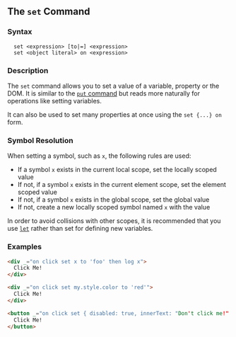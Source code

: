 
## The `set` Command

### Syntax

```ebnf
  set <expression> [to|=] <expression>
  set <object literal> on <expression>
```

### Description

The `set` command allows you to set a value of a variable, property or the DOM. It is similar to the [`put` command](/commands/put)
but reads more naturally for operations like setting variables.

It can also be used to set many properties at once using the `set {...} on` form.

### Symbol Resolution

When setting a symbol, such as `x`, the following rules are used:

* If a symbol `x` exists in the current local scope, set the locally scoped value
* If not, if a symbol `x` exists in the current element scope, set the element scoped value
* If not, if a symbol `x` exists in the global scope, set the global value
* If not, create a new locally scoped symbol named `x` with the value

In order to avoid collisions with other scopes, it is recommended that you use [`let`](/commands/let) rather than
set for defining new variables.

### Examples

```html
<div _="on click set x to 'foo' then log x">
  Click Me!
</div>

<div _="on click set my.style.color to 'red'">
  Click Me!
</div>

<button _="on click set { disabled: true, innerText: "Don't click me!" } on me">
  Click Me!
</button>
```

